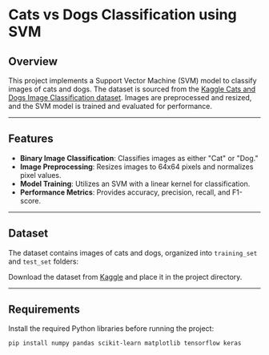 # Cats vs Dogs Classification using SVM

## Overview
This project implements a Support Vector Machine (SVM) model to classify images of cats and dogs. The dataset is sourced from the [Kaggle Cats and Dogs Image Classification dataset](https://www.kaggle.com/datasets/samuelcortinhas/cats-and-dogs-image-classification). Images are preprocessed and resized, and the SVM model is trained and evaluated for performance.

---

## Features
- **Binary Image Classification**: Classifies images as either "Cat" or "Dog."
- **Image Preprocessing**: Resizes images to 64x64 pixels and normalizes pixel values.
- **Model Training**: Utilizes an SVM with a linear kernel for classification.
- **Performance Metrics**: Provides accuracy, precision, recall, and F1-score.

---

## Dataset
The dataset contains images of cats and dogs, organized into `training_set` and `test_set` folders:

Download the dataset from [Kaggle](https://www.kaggle.com/datasets/samuelcortinhas/cats-and-dogs-image-classification) and place it in the project directory.

---

## Requirements
Install the required Python libraries before running the project:
```bash
pip install numpy pandas scikit-learn matplotlib tensorflow keras
